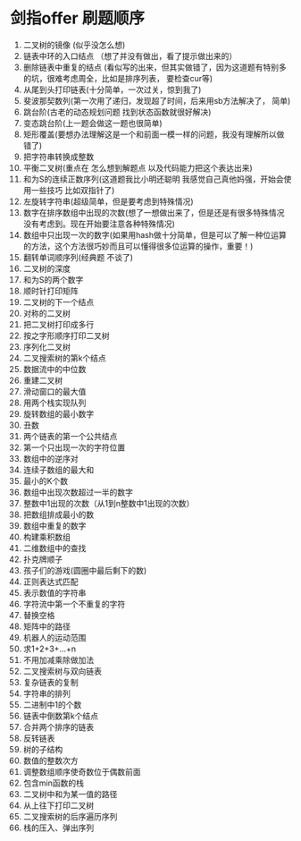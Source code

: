 # 剑指offer 刷题顺序
1. 二叉树的镜像 (似乎没怎么想)
2. 链表中环的入口结点 （想了并没有做出，看了提示做出来的）
3. 删除链表中重复的结点  (看似写的出来，但其实做错了，因为这道题有特别多的坑，很难考虑周全，比如是排序列表， 要检查cur等)
4. 从尾到头打印链表(十分简单，一次过关，惊到我了)
5. 斐波那契数列(第一次用了递归，发现超了时间，后来用sb方法解决了， 简单)
6. 跳台阶(古老的动态规划问题 找到状态函数就很好解决)
7. 变态跳台阶(上一题会做这一题也很简单)
8. 矩形覆盖(要想办法理解这是一个和前面一模一样的问题，我没有理解所以做错了)
9. 把字符串转换成整数
10. 平衡二叉树(重点在 怎么想到解题点 以及代码能力把这个表达出来)
11. 和为S的连续正数序列(这道题我比小明还聪明 我感觉自己真他妈强，开始会使用一些技巧 比如双指针了)
12. 左旋转字符串(超级简单，但是要考虑到特殊情况)
13. 数字在排序数组中出现的次数(想了一想做出来了，但是还是有很多特殊情况没有考虑到。现在开始要注意各种特殊情况)
14. 数组中只出现一次的数字(如果用hash做十分简单，但是可以了解一种位运算的方法，这个方法很巧妙而且可以懂得很多位运算的操作，重要！)
15. 翻转单词顺序列(经典题 不谈了)
16. 二叉树的深度
17. 和为S的两个数字
18. 顺时针打印矩阵
19. 二叉树的下一个结点
20. 对称的二叉树
21. 把二叉树打印成多行
22. 按之字形顺序打印二叉树
23. 序列化二叉树
24. 二叉搜索树的第k个结点
25. 数据流中的中位数
26. 重建二叉树
27. 滑动窗口的最大值
28. 用两个栈实现队列
29. 旋转数组的最小数字
30. 丑数
31. 两个链表的第一个公共结点
32. 第一个只出现一次的字符位置
33. 数组中的逆序对
34. 连续子数组的最大和
35. 最小的K个数
36. 数组中出现次数超过一半的数字
37. 整数中1出现的次数（从1到n整数中1出现的次数）
38. 把数组排成最小的数
39. 数组中重复的数字
40. 构建乘积数组
41. 二维数组中的查找
42. 扑克牌顺子
43. 孩子们的游戏(圆圈中最后剩下的数)
44. 正则表达式匹配
45. 表示数值的字符串
46. 字符流中第一个不重复的字符
47. 替换空格
48. 矩阵中的路径
49. 机器人的运动范围
50. 求1+2+3+…+n
51. 不用加减乘除做加法
52. 二叉搜索树与双向链表
53. 复杂链表的复制
54. 字符串的排列
55. 二进制中1的个数
56. 链表中倒数第k个结点
57. 合并两个排序的链表
58. 反转链表
59. 树的子结构
60. 数值的整数次方
61. 调整数组顺序使奇数位于偶数前面
62. 包含min函数的栈
63. 二叉树中和为某一值的路径
64. 从上往下打印二叉树
65. 二叉搜索树的后序遍历序列
66. 栈的压入、弹出序列